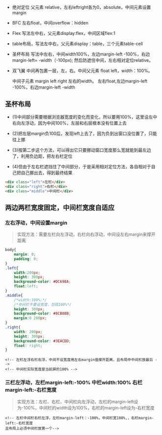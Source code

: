

- 绝对定位 父元素 relative，左右leftright各为0，absolute，中间元素设置margin

- BFC 左右float，中间overflow：hidden

- Flex 写法左中右，父元素display:flex，中间区域flex:1

- table布局，写法左中右，父元素display：table，三个元素table-cell

- 圣杯布局 写法中左右，中间width100%，左边margin-left -100%，右边margin-left= -width（-100px); 然后防遮住中间，左右相对定位relative。

- 双飞翼 中间再包裹一层，左，右。中间父元素 float left，width：100%。

  中间子元素 margin left right 左右的width。 左右float,左边margin-left -100%，右边margin-left -width

## 圣杯布局

+ (1)中间部分需要根据浏览器宽度的变化而变化，所以要用100%，这里设左中右向左浮动，因为中间100%，左层和右层根本没有位置上去

+ (2)把左层margin负100后，发现left上去了，因为负到出窗口没位置了，只能往上挪
+ (3)按第二步这个方法，可以得出它只要挪动窗口宽度那么宽就能到最左边了，利用负边距，把左右栏定位
+ (4)但由于左右栏遮挡住了中间部分，于是采用相对定位方法，各自相对于自己把自己挪出去，得到最终结果

```html
<div class="left">左栏</div>
<div class="right">右栏</div>
<div class="middle">中间栏</div>
```

## 两边两栏宽度固定，中间栏宽度自适应

### 左右浮动，中间设置margin

> 实现方法：需要左栏向左浮动，右栏向右浮动，中间设左右margin来撑开距离

```css
body{
    margin: 0;
    padding: 0;
}
.left{
    width:200px;
    height: 300px;
    background-color: #DC698A;
    float:left;
}
.middle{
    /*width:100%;*/
    /*中间栏不要设宽度，包括100%*/
    height: 300px;
    background-color: #8CB08B;
    margin:0 200px;
}
.right{
    width: 200px;
    height: 300px;
    background-color: #3EACDD;
    float: right;
}
```

```
<!-- 左栏左浮右栏右浮，中间不设宽度用左右margin值撑开距离，且布局中中间栏放最后 -->
<!-- 中间栏实际宽度是当前屏的100% -->
```

### 三栏左浮动，左栏margin-left:-100% 中栏width:100% 右栏margin-left:-右栏宽度

> 实现方法：左栏、右栏、中间栏向左浮动，左栏的margin-left设为-100%，中间栏的width设为100%，右栏的margin-left设为-右栏宽度





```
<!-- 左栏中间栏右栏左浮，左栏margin-left：-100%，中间栏宽100%,，右栏margin-left:-右栏宽度 
且布局上必须中间栏放第一个-->
```